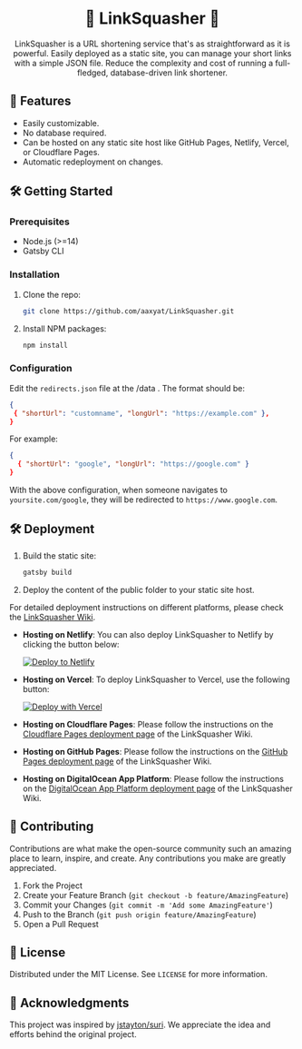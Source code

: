 <h1 align="center">🔗 LinkSquasher 🔗</h1>

<div align="center">

LinkSquasher is a URL shortening service that's as straightforward as it is powerful. Easily deployed as a static site, you can manage your short links with a simple JSON file. Reduce the complexity and cost of running a full-fledged, database-driven link shortener.

</div>

## 🚀 Features
- Easily customizable.
- No database required.
- Can be hosted on any static site host like GitHub Pages, Netlify, Vercel, or Cloudflare Pages.
- Automatic redeployment on changes.

## 🛠️ Getting Started

### Prerequisites
- Node.js (>=14)
- Gatsby CLI

### Installation
1. Clone the repo:
    ```bash
    git clone https://github.com/aaxyat/LinkSquasher.git
    ```
2. Install NPM packages:
    ```bash
    npm install
    ```

### Configuration
Edit the `redirects.json` file at the /data . The format should be:
```json
{
 { "shortUrl": "customname", "longUrl": "https://example.com" },
}
```
For example:
```json
{
  { "shortUrl": "google", "longUrl": "https://google.com" }
}
```
With the above configuration, when someone navigates to `yoursite.com/google`, they will be redirected to `https://www.google.com`.

## 🛠️ Deployment

1. Build the static site:
    ```bash
    gatsby build
    ```
2. Deploy the content of the public folder to your static site host.

For detailed deployment instructions on different platforms, please check the [LinkSquasher Wiki](https://github.com/aaxyat/LinkSquasher/wiki).

- **Hosting on Netlify**: You can also deploy LinkSquasher to Netlify by clicking the button below:

   [![Deploy to Netlify](https://www.netlify.com/img/deploy/button.svg)](https://app.netlify.com/start/deploy?repository=https://github.com/aaxyat/LinkSquasher)

- **Hosting on Vercel**: To deploy LinkSquasher to Vercel, use the following button:

   [![Deploy with Vercel](https://vercel.com/button)](https://vercel.com/import/git?s=https://github.com/aaxyat/LinkSquasher)

- **Hosting on Cloudflare Pages**: Please follow the instructions on the [Cloudflare Pages deployment page](https://github.com/aaxyat/LinkSquasher/wiki/Deployment#cloudflare-pages) of the LinkSquasher Wiki.

- **Hosting on GitHub Pages**: Please follow the instructions on the [GitHub Pages deployment page](https://github.com/aaxyat/LinkSquasher/wiki/Deployment#github-pages) of the LinkSquasher Wiki.

- **Hosting on DigitalOcean App Platform**: Please follow the instructions on the [DigitalOcean App Platform deployment page](https://github.com/aaxyat/LinkSquasher/wiki/Deployment#digitalocean-app-platform) of the LinkSquasher Wiki.


## 🤝 Contributing
Contributions are what make the open-source community such an amazing place to learn, inspire, and create. Any contributions you make are greatly appreciated.

1. Fork the Project
2. Create your Feature Branch (`git checkout -b feature/AmazingFeature`)
3. Commit your Changes (`git commit -m 'Add some AmazingFeature'`)
4. Push to the Branch (`git push origin feature/AmazingFeature`)
5. Open a Pull Request

## 📄 License
Distributed under the MIT License. See `LICENSE` for more information.

## 🙏 Acknowledgments

This project was inspired by [jstayton/suri](https://github.com/jstayton/suri). We appreciate the idea and efforts behind the original project.
